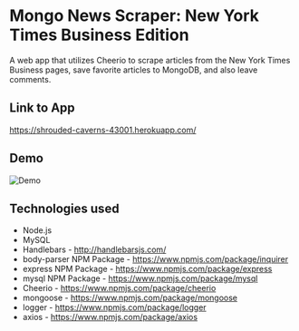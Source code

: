 # Mongo News Scraper: New York Times Business Edition

A web app that utilizes Cheerio to scrape articles from the New York Times Business pages, save favorite articles to MongoDB, and also leave comments.


## Link to App
https://shrouded-caverns-43001.herokuapp.com/

## Demo

![Demo](public/mongo.gif)


## Technologies used
- Node.js
- MySQL
- Handlebars - http://handlebarsjs.com/
- body-parser NPM Package - https://www.npmjs.com/package/inquirer
- express NPM Package - https://www.npmjs.com/package/express
- mysql NPM Package - https://www.npmjs.com/package/mysql
- Cheerio - https://www.npmjs.com/package/cheerio
- mongoose - https://www.npmjs.com/package/mongoose
- logger - https://www.npmjs.com/package/logger
- axios - https://www.npmjs.com/package/axios
